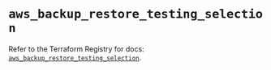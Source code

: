 # `aws_backup_restore_testing_selection`

Refer to the Terraform Registry for docs: [`aws_backup_restore_testing_selection`](https://registry.terraform.io/providers/hashicorp/aws/5.86.0/docs/resources/backup_restore_testing_selection).
